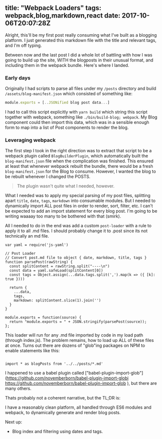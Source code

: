title: "Webpack Loaders"
tags: webpack,blog,markdown,react
date: 2017-10-06T20:07:28Z
----

Alright, this'll be my first post really consuming what I've built as a blogging platform. I just generated this markdown file with the title and relevant tags, and I'm off typing.

Between now and the last post I did a whole lot of battling with how I was going to build up the site, WITH the blogposts in their unusual format, and including them in the webpack bundle.  Here's where I landed.

### Early days
Originally I had scripts to parse all files under my `/posts` directory and build `/assets/blog-manifest.json` which consisted of something like:

```javascript
module.exports = [..JSONified blog post data...]
```

I had to call this script explicitly with `yarn build` which string this script together with webpack, something like `./bin/build-blog; webpack`.
My Blog component could then import this data, which was in a sensible enough form to map into a list of Post components to render the blog.

### Leveraging webpack
The first step I took in the right direction was to extract that script to be a webpack plugin called `BlogBuilderPlugin`, which automatically built the `blog-manifest.json` file when the complication was finished.  This ensured at least that whenever webpack rebuilt the bundle, there would be a fresh `blog-manifest.json` for the Blog to consume.  However, I wanted the blog to be rebuilt whenever I changed the POSTS.

> The plugin wasn't quite what I needed, however.

What I needed was to apply my special parsing of my post files, splitting apart `title`, `date`, `tags`, `markdown` into consumable modules.  But I needed to dynamically import ALL post files in order to render, sort, filter, etc.  I can't be expected to add an import statement for every blog post.  I'm going to be writing waaaay too many to be bothered with that (smirk).

All I needed to do in the end was add a custom `post-loader` with a rule to apply it to all .md files.  I should probably change it to .post since its not technically an md file.

```
var yaml = require('js-yaml')

// Post Loader
// Convert post.md file to object { date, markdown, title, tags }
function parsePost(rawString) {
  const splitContent = rawString.split("----\n")
  const data = yaml.safeLoad(splitContent[0])
  const tags = Object.assign(...data.tags.split(',').map(k => ({ [k]: true })))

  return {
    ...data,
    tags,
    markdown: splitContent.slice(1).join('')
  }
}

module.exports = function(source) {
  return "module.exports = " + JSON.stringify(parsePost(source));
};
```

This loader will run for any .md file imported by code in my load path (through index.js).  The problem remains, how to load up ALL of these files at once.  Turns out there are dozens of "glob"ing packages on NPM to enable statements like this:

```

import * as blogPosts from '../../posts/*.md'

```

I happened to use a babel plugin called ["babel-plugin-import-glob"](https://github.com/novemberborn/babel-plugin-import-globi https://github.com/novemberborn/babel-plugin-import-glob
), but there are many others.

Thats probably not a coherent narrative, but the TL;DR is:

I have a reasonably clean platform, all handled through ES6 modules and webpack, to dynamically generate and render blog posts.

Next up:

* Blog index and filtering using dates and tags.
